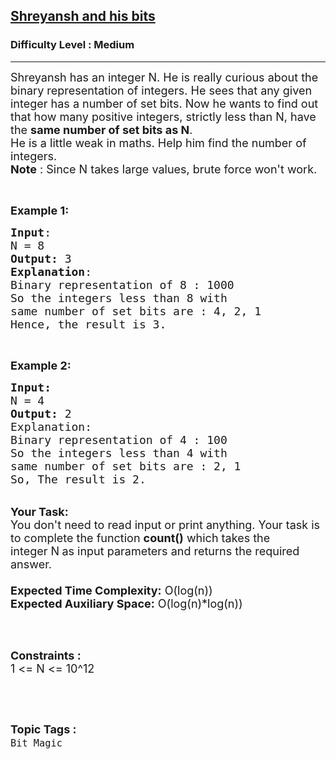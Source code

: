 <h2><a href="https://practice.geeksforgeeks.org/problems/shreyansh-and-his-bits1420/1">Shreyansh and his bits</a></h2><h3>Difficulty Level : Medium</h3><hr><div class="problems_problem_content__Xm_eO"><p><span style="font-size:18px">Shreyansh has an integer N. He is really curious about the binary representation of integers. He sees that any given integer has a number of set bits. Now he wants to find out that how many positive integers, strictly less than N, have the <strong>same number of set bits as N</strong>.<br>
He is a little weak in maths. Help him find the number of integers.<br>
<strong>Note</strong> : Since N takes large values, brute force won't work.</span></p>

<p>&nbsp;</p>

<p><span style="font-size:18px"><strong>Example 1:</strong></span></p>

<pre><span style="font-size:18px"><strong>Input</strong>:
N = 8
<strong>Output:</strong>&nbsp;3
<strong>Explanation</strong>:
Binary representation of 8 : 1000
So the integers less than 8 with 
same number of set bits are : 4, 2, 1
</span><span style="font-size:18px">Hence, the result is 3.  
</span></pre>

<p>&nbsp;</p>

<p><span style="font-size:18px"><strong>Example 2:</strong></span></p>

<pre><span style="font-size:18px"><strong>Input:</strong>
N = 4
<strong>Output:&nbsp;</strong>2
Explanation:
Binary representation of 4 : 100
So the integers less than 4 with 
same number of set bits are : 2, 1
So, The result is 2.
</span></pre>

<p><br>
<span style="font-size:18px"><strong>Your Task:&nbsp;&nbsp;</strong><br>
You don't need to read input or print anything. Your task is to complete the function&nbsp;<strong>count()</strong>&nbsp;which takes the integer&nbsp;N<strong>&nbsp;</strong>as input parameters and returns the required answer.<br>
<br>
<strong>Expected Time Complexity:</strong> O(log(n))<br>
<strong>Expected Auxiliary Space:</strong> O(log(n)*log(n))</span><br>
&nbsp;</p>

<p>&nbsp;</p>

<p><span style="font-size:18px"><strong>Constraints :</strong>&nbsp;<br>
1 &lt;= N &lt;= 10^12</span></p>

<p>&nbsp;</p>
</div><br><p><span style=font-size:18px><strong>Topic Tags : </strong><br><code>Bit Magic</code>&nbsp;